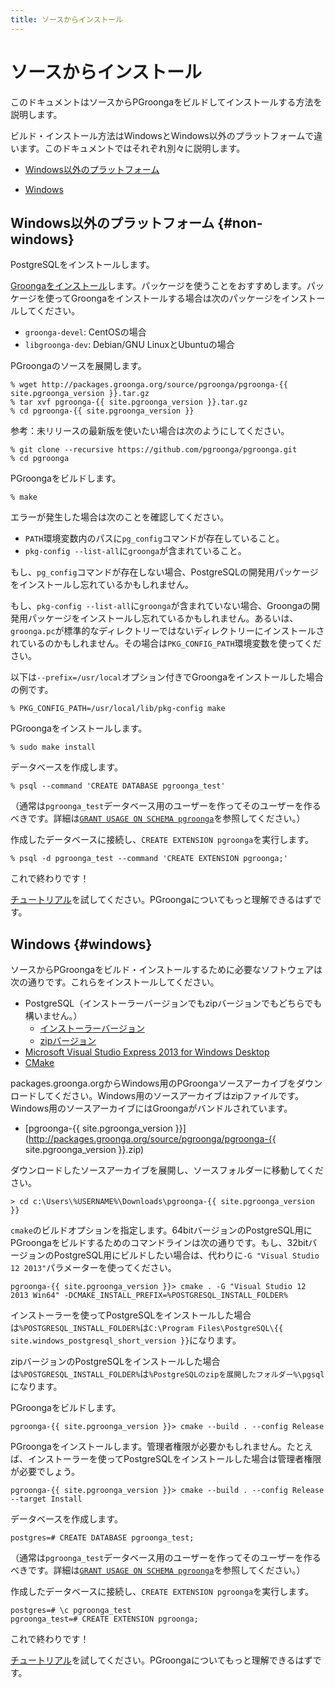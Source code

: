 ```yaml
---
title: ソースからインストール
---
```


# ソースからインストール

このドキュメントはソースからPGroongaをビルドしてインストールする方法を説明します。

ビルド・インストール方法はWindowsとWindows以外のプラットフォームで違います。このドキュメントではそれぞれ別々に説明します。

  * [Windows以外のプラットフォーム](#non-windows)

  * [Windows](#windows)

## Windows以外のプラットフォーム {#non-windows}

PostgreSQLをインストールします。

[Groongaをインストール](http://groonga.org/ja/docs/install.html)します。パッケージを使うことをおすすめします。パッケージを使ってGroongaをインストールする場合は次のパッケージをインストールしてください。

  * `groonga-devel`: CentOSの場合
  * `libgroonga-dev`: Debian/GNU LinuxとUbuntuの場合

PGroongaのソースを展開します。

```text
% wget http://packages.groonga.org/source/pgroonga/pgroonga-{{ site.pgroonga_version }}.tar.gz
% tar xvf pgroonga-{{ site.pgroonga_version }}.tar.gz
% cd pgroonga-{{ site.pgroonga_version }}
```

参考：未リリースの最新版を使いたい場合は次のようにしてください。

```text
% git clone --recursive https://github.com/pgroonga/pgroonga.git
% cd pgroonga
```

PGroongaをビルドします。

```text
% make
```

エラーが発生した場合は次のことを確認してください。

  * `PATH`環境変数内のパスに`pg_config`コマンドが存在していること。
  * `pkg-config --list-all`に`groonga`が含まれていること。

もし、`pg_config`コマンドが存在しない場合、PostgreSQLの開発用パッケージをインストールし忘れているかもしれません。

もし、`pkg-config --list-all`に`groonga`が含まれていない場合、Groongaの開発用パッケージをインストールし忘れているかもしれません。あるいは、`groonga.pc`が標準的なディレクトリーではないディレクトリーにインストールされているのかもしれません。その場合は`PKG_CONFIG_PATH`環境変数を使ってください。

以下は`--prefix=/usr/local`オプション付きでGroongaをインストールした場合の例です。

```text
% PKG_CONFIG_PATH=/usr/local/lib/pkg-config make
```

PGroongaをインストールします。

```text
% sudo make install
```

データベースを作成します。

```text
% psql --command 'CREATE DATABASE pgroonga_test'
```

（通常は`pgroonga_test`データベース用のユーザーを作ってそのユーザーを作るべきです。詳細は[`GRANT USAGE ON SCHEMA pgroonga`](../reference/grant-usage-on-schema-pgroonga.html)を参照してください。）

作成したデータベースに接続し、`CREATE EXTENSION pgroonga`を実行します。

```text
% psql -d pgroonga_test --command 'CREATE EXTENSION pgroonga;'
```

これで終わりです！

[チュートリアル](../tutorial/)を試してください。PGroongaについてもっと理解できるはずです。

## Windows {#windows}

ソースからPGroongaをビルド・インストールするために必要なソフトウェアは次の通りです。これらをインストールしてください。

  * PostgreSQL（インストーラーバージョンでもzipバージョンでもどちらでも構いません。）
    * [インストーラーバージョン](http://www.enterprisedb.com/products-services-training/pgdownload)
    * [zipバージョン](http://www.enterprisedb.com/products-services-training/pgbindownload)
  * [Microsoft Visual Studio Express 2013 for Windows Desktop](https://www.visualstudio.com/downloads/#d-2013-express)
  * [CMake](http://www.cmake.org/)

packages.groonga.orgからWindows用のPGroongaソースアーカイブをダウンロードしてください。Windows用のソースアーカイブはzipファイルです。Windows用のソースアーカイブにはGroongaがバンドルされています。

  * [pgroonga-{{ site.pgroonga_version }}](http://packages.groonga.org/source/pgroonga/pgroonga-{{ site.pgroonga_version }}.zip)

ダウンロードしたソースアーカイブを展開し、ソースフォルダーに移動してください。

```text
> cd c:\Users\%USERNAME%\Downloads\pgroonga-{{ site.pgroonga_version }}
```

`cmake`のビルドオプションを指定します。64bitバージョンのPostgreSQL用にPGroongaをビルドするためのコマンドラインは次の通りです。もし、32bitバージョンのPostgreSQL用にビルドしたい場合は、代わりに`-G "Visual Studio 12 2013"`パラメーターを使ってください。

```text
pgroonga-{{ site.pgroonga_version }}> cmake . -G "Visual Studio 12 2013 Win64" -DCMAKE_INSTALL_PREFIX=%POSTGRESQL_INSTALL_FOLDER%
```

インストーラーを使ってPostgreSQLをインストールした場合は`%POSTGRESQL_INSTALL_FOLDER%`は`C:\Program Files\PostgreSQL\{{ site.windows_postgresql_short_version }}`になります。

zipバージョンのPostgreSQLをインストールした場合は`%POSTGRESQL_INSTALL_FOLDER%`は`%PostgreSQLのzipを展開したフォルダー%\pgsql`になります。

PGroongaをビルドします。

```text
pgroonga-{{ site.pgroonga_version }}> cmake --build . --config Release
```

PGroongaをインストールします。管理者権限が必要かもしれません。たとえば、インストーラーを使ってPostgreSQLをインストールした場合は管理者権限が必要でしょう。

```text
pgroonga-{{ site.pgroonga_version }}> cmake --build . --config Release --target Install
```

データベースを作成します。

```text
postgres=# CREATE DATABASE pgroonga_test;
```

（通常は`pgroonga_test`データベース用のユーザーを作ってそのユーザーを作るべきです。詳細は[`GRANT USAGE ON SCHEMA pgroonga`](../reference/grant-usage-on-schema-pgroonga.html)を参照してください。）

作成したデータベースに接続し、`CREATE EXTENSION pgroonga`を実行します。

```text
postgres=# \c pgroonga_test
pgroonga_test=# CREATE EXTENSION pgroonga;
```

これで終わりです！

[チュートリアル](../tutorial/)を試してください。PGroongaについてもっと理解できるはずです。
